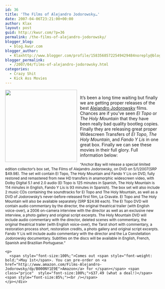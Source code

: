 ```yaml
---
id: 36
title: 'The Films of Alejandro Jodorowsky…'
date: 2007-04-06T23:21:00+00:00
author: Klax
layout: post
guid: http://kwur.com/?p=36
permalink: /the-films-of-alejandro-jodorowsky/
blogger_blog:
  - blog.kwur.com
blogger_author:
  - Klaxhttp://www.blogger.com/profile/15835685722549429484noreply@blogger.com
blogger_permalink:
  - /2007/04/films-of-alejandro-jodorowsky.html
categories:
  - Crazy Shit
  - Kick Ass Movies
---
```

<div class="pf-content">
  <p>
    <a onblur="try {parent.deselectBloggerImageGracefully();} catch(e) {}" href="http://www.kwur.com/blog/uploaded_images/300px-Poloroid_Jodorowsky-748617.gif"><img style="margin: 0pt 10px 10px 0pt; float: left; cursor: pointer; width: 234px; height: 235px;" src="http://www.kwur.com/blog/uploaded_images/300px-Poloroid_Jodorowsky-748610.gif" alt="" border="0" /></a><br />It’s been a long time waiting but finally we are getting proper releases of the best <a href="http://en.wikipedia.org/wiki/Alejandro_Jodorowsky">Alejandro Jodorowsky</a> films. Chances are if you’ve seen <span style="font-style: italic;">El Topo </span>or <span style="font-style: italic;">The Holy Mountain</span> that they have been really bad quality bootleg copies. Finally they are releasing great proper Widescreen Transfers of <span style="font-style: italic;">El Topo</span>, <span style="font-style: italic;">The Holy Mountain</span>, and <span style="font-style: italic;">Fando Y Lis</span> in one great box. Finally we can see these movies in their full glory. Full information below:
  </p>
  
  <p>
    <span style="font-size:85%;">“Anchor Bay will release a special limited edition collector’s box set, The Films of Alejandro Jodorowsky, on DVD on 5/1/2007(SRP $49.98). The set will contain El Topo, The Holy Mountain and Fando Y Lis on DVD, fully restored and remastered from new HD transfers in anamorphic widescreen video, with Dolby Digital 5.1 and 2.0 audio (El Topo is 125 minutes in Spanish, The Holy Mountain is 114 minutes in English, Fando Y Lis is 93 minutes in Spanish). The box set will also include 2 music CDs containing the soundtracks for El Topo and The Holy Mountain, as well as a DVD of Jodorowsky’s never-before-released first film, La Cravate. El Topo and The Holy Mountain will also be available separately (SRP $24.98 each). The El Topo DVD will contain audio commentary by the director, the original theatrical trailer (with English voice-over), a 2006 on-camera interview with the director as well as an exclusive new interview, a photo gallery and original script excerpts. The Holy Mountain DVD will include audio commentary with the director, deleted scenes with commentary, the original theatrical trailer (with English voice-over), the Tarot short with commentary, a restoration process short, restoration credits, a photo gallery and original script excerpts. Fando Y Lis will include audio commentary with the director and the La Constellation Jodorowsky documentary. Subtitles on the discs will be available in English, French, Spanish and Brazilian Portuguese.”</p> 
    
    <p>
      <span style="font-size:100%;">Comes out <span style="font-weight: bold;">May 1st</span>. You can pre-order on <a href="http://www.amazon.com/Films-Alejandro-Jodorowsky/dp/B000NY1E9E">Amazon</a> for </span></span> <span class="price"  style="font-size:100%;">$37.49 (what a deal!)</span><span style="font-size:85%;"><br /></span>
    </p></div>